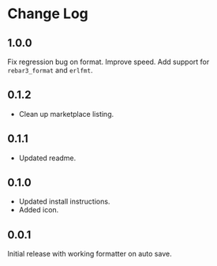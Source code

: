 # Change Log

## 1.0.0

Fix regression bug on format. Improve speed. Add support for `rebar3_format` and `erlfmt`.

## 0.1.2

- Clean up marketplace listing.

## 0.1.1

- Updated readme.

## 0.1.0

- Updated install instructions.
- Added icon.

## 0.0.1

Initial release with working formatter on auto save.
